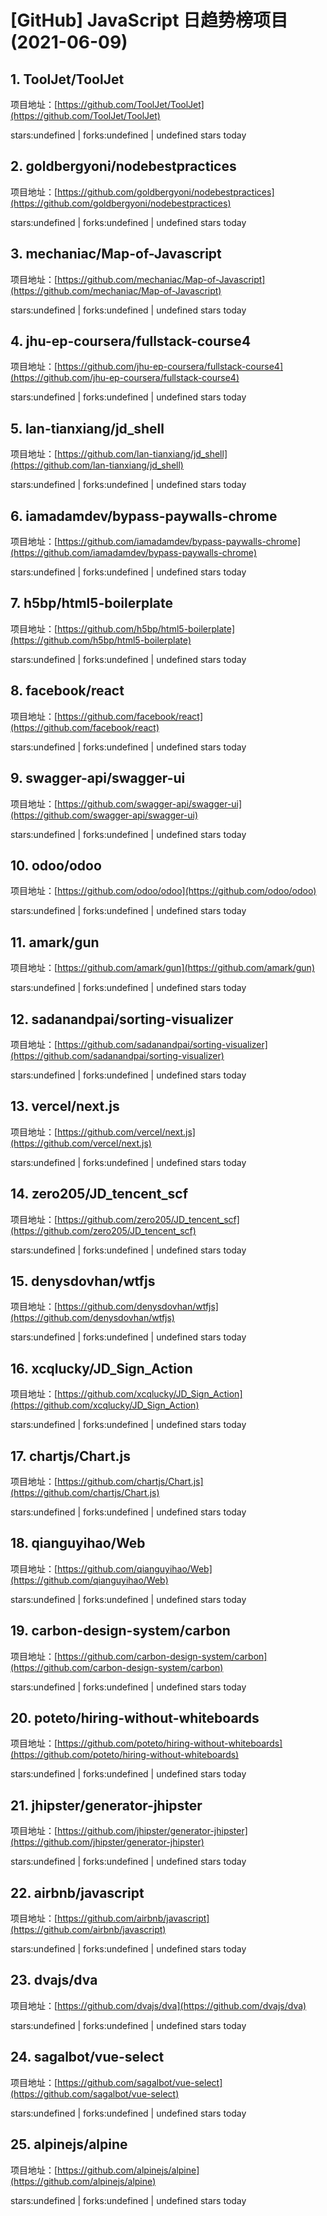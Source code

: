 # [GitHub] JavaScript 日趋势榜项目(2021-06-09)

## 1. ToolJet/ToolJet 

项目地址：[https://github.com/ToolJet/ToolJet](https://github.com/ToolJet/ToolJet)

stars:undefined | forks:undefined | undefined stars today 



## 2. goldbergyoni/nodebestpractices 

项目地址：[https://github.com/goldbergyoni/nodebestpractices](https://github.com/goldbergyoni/nodebestpractices)

stars:undefined | forks:undefined | undefined stars today 



## 3. mechaniac/Map-of-Javascript 

项目地址：[https://github.com/mechaniac/Map-of-Javascript](https://github.com/mechaniac/Map-of-Javascript)

stars:undefined | forks:undefined | undefined stars today 



## 4. jhu-ep-coursera/fullstack-course4 

项目地址：[https://github.com/jhu-ep-coursera/fullstack-course4](https://github.com/jhu-ep-coursera/fullstack-course4)

stars:undefined | forks:undefined | undefined stars today 



## 5. lan-tianxiang/jd_shell 

项目地址：[https://github.com/lan-tianxiang/jd_shell](https://github.com/lan-tianxiang/jd_shell)

stars:undefined | forks:undefined | undefined stars today 



## 6. iamadamdev/bypass-paywalls-chrome 

项目地址：[https://github.com/iamadamdev/bypass-paywalls-chrome](https://github.com/iamadamdev/bypass-paywalls-chrome)

stars:undefined | forks:undefined | undefined stars today 



## 7. h5bp/html5-boilerplate 

项目地址：[https://github.com/h5bp/html5-boilerplate](https://github.com/h5bp/html5-boilerplate)

stars:undefined | forks:undefined | undefined stars today 



## 8. facebook/react 

项目地址：[https://github.com/facebook/react](https://github.com/facebook/react)

stars:undefined | forks:undefined | undefined stars today 



## 9. swagger-api/swagger-ui 

项目地址：[https://github.com/swagger-api/swagger-ui](https://github.com/swagger-api/swagger-ui)

stars:undefined | forks:undefined | undefined stars today 



## 10. odoo/odoo 

项目地址：[https://github.com/odoo/odoo](https://github.com/odoo/odoo)

stars:undefined | forks:undefined | undefined stars today 



## 11. amark/gun 

项目地址：[https://github.com/amark/gun](https://github.com/amark/gun)

stars:undefined | forks:undefined | undefined stars today 



## 12. sadanandpai/sorting-visualizer 

项目地址：[https://github.com/sadanandpai/sorting-visualizer](https://github.com/sadanandpai/sorting-visualizer)

stars:undefined | forks:undefined | undefined stars today 



## 13. vercel/next.js 

项目地址：[https://github.com/vercel/next.js](https://github.com/vercel/next.js)

stars:undefined | forks:undefined | undefined stars today 



## 14. zero205/JD_tencent_scf 

项目地址：[https://github.com/zero205/JD_tencent_scf](https://github.com/zero205/JD_tencent_scf)

stars:undefined | forks:undefined | undefined stars today 



## 15. denysdovhan/wtfjs 

项目地址：[https://github.com/denysdovhan/wtfjs](https://github.com/denysdovhan/wtfjs)

stars:undefined | forks:undefined | undefined stars today 



## 16. xcqlucky/JD_Sign_Action 

项目地址：[https://github.com/xcqlucky/JD_Sign_Action](https://github.com/xcqlucky/JD_Sign_Action)

stars:undefined | forks:undefined | undefined stars today 



## 17. chartjs/Chart.js 

项目地址：[https://github.com/chartjs/Chart.js](https://github.com/chartjs/Chart.js)

stars:undefined | forks:undefined | undefined stars today 



## 18. qianguyihao/Web 

项目地址：[https://github.com/qianguyihao/Web](https://github.com/qianguyihao/Web)

stars:undefined | forks:undefined | undefined stars today 



## 19. carbon-design-system/carbon 

项目地址：[https://github.com/carbon-design-system/carbon](https://github.com/carbon-design-system/carbon)

stars:undefined | forks:undefined | undefined stars today 



## 20. poteto/hiring-without-whiteboards 

项目地址：[https://github.com/poteto/hiring-without-whiteboards](https://github.com/poteto/hiring-without-whiteboards)

stars:undefined | forks:undefined | undefined stars today 



## 21. jhipster/generator-jhipster 

项目地址：[https://github.com/jhipster/generator-jhipster](https://github.com/jhipster/generator-jhipster)

stars:undefined | forks:undefined | undefined stars today 



## 22. airbnb/javascript 

项目地址：[https://github.com/airbnb/javascript](https://github.com/airbnb/javascript)

stars:undefined | forks:undefined | undefined stars today 



## 23. dvajs/dva 

项目地址：[https://github.com/dvajs/dva](https://github.com/dvajs/dva)

stars:undefined | forks:undefined | undefined stars today 



## 24. sagalbot/vue-select 

项目地址：[https://github.com/sagalbot/vue-select](https://github.com/sagalbot/vue-select)

stars:undefined | forks:undefined | undefined stars today 



## 25. alpinejs/alpine 

项目地址：[https://github.com/alpinejs/alpine](https://github.com/alpinejs/alpine)

stars:undefined | forks:undefined | undefined stars today 



